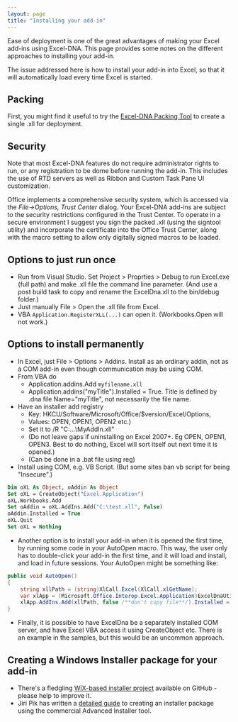 ```yaml
---
layout: page
title: "Installing your add-in"
---
```

Ease of deployment is one of the great advantages of making your Excel add-ins using Excel-DNA. This page provides some notes on the different approaches to installing your add-in.

The issue addressed here is how to install your add-in into Excel, so that it will automatically load every time Excel is started.

## Packing

First, you might find it useful to try the [Excel-DNA Packing Tool](exceldna-packing-tool.md) to create a single .xll for deployment.

## Security

Note that most Excel-DNA features do not require administrator rights to run, or any registration to be dome before running the add-in. This includes the use of RTD servers as well as Ribbon and Custom Task Pane UI customization.

Office implements a comprehensive security system, which is accessed via the _File->Options, Trust Center_ dialog. Your Excel-DNA add-ins are subject to the security restrictions configured in the Trust Center. To operate in a secure environment I suggest you sign the packed .xll (using the signtool utility) and incorporate the certificate into the Office Trust Center, along with the macro setting to allow only digitally signed macros to be loaded.

## Options to just run once

- Run from Visual Studio.  Set Project > Proprties > Debug to run Excel.exe (full path) and make .xll file the command line parameter.  (And use a post build task to copy and rename the ExcelDna.xll to the bin/debug folder.)
- Just manually File > Open the .xll file from Excel.
- VBA `Application.RegisterXLL(...)` can open it.  (Workbooks.Open will not work.)

## Options to install permanently

- In Excel, just File > Options > Addins.  Install as an ordinary addin, not as a COM add-in even though communication may be using COM.
- From VBA do
    * Application.addins.Add `myfilename.xll`
    * Application.addins("myTitle").Installed = True.  Title is defined by .dna file Name="myTitle", not necessarily the file name.
- Have an installer add registry
    * Key: HKCU/Software/Microsoft/Office/$version/Excel/Options,
    * Values: OPEN, OPEN1, OPEN2 etc.)
    * Set it to /R "C:\...\MyAddIn.xll"
    * (Do not leave gaps if uninstalling on Excel 2007+.  Eg OPEN, OPEN1, OPEN3.  Best to do nothing, Excel will sort itself out next time it is opened.)
    * (Can be done in a .bat file using reg)
- Install using COM, e.g. VB Script.  (But some sites ban vb script for being "Insecure".)

```vb
Dim oXL As Object, oAddin As Object
Set oXL = CreateObject("Excel.Application")
oXL.Workbooks.Add
Set oAddin = oXL.AddIns.Add("C:\test.xll", False)
oAddin.Installed = True
oXL.Quit
Set oXL = Nothing
```

- Another option is to install your add-in when it is opened the first time, by running some code in your AutoOpen macro. This way, the user only has to double-click your add-in the first time, and it will load and install, and load in future sessions. Your AutoOpen might be something like:
```csharp
public void AutoOpen()
{
    string xllPath = (string)XlCall.Excel(XlCall.xlGetName);
    var xlApp = (Microsoft.Office.Interop.Excel.Application)ExcelDnaUtil.Application;
    xlApp.AddIns.Add(xllPath, false /**don't copy file**/).Installed = true;
}
```

- Finally, it is possible to have ExcelDna be a separately installed COM server, and have Excel VBA access it using CreateObject etc.  There is an example in the samples, but this would be an uncommon approach.

## Creating a Windows Installer package for your add-in

- There's a fledgling [WiX-based installer project](https://github.com/Excel-DNA/WiXInstaller) available on GitHub - please help to improve it.
- Jiri Pik has written a [detailed guide](https://jiripik.com/2017/02/25/use-advanced-installer-excel-dna-project/) to creating an installer package using the commercial Advanced Installer tool.
